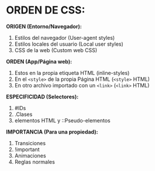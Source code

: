 # ORDEN DE CSS:

**ORIGEN (Entorno/Navegador):**

1. Estilos del navegador (User-agent styles)
2. Estilos locales del usuario (Local user styles)
3. CSS de la web (Custom web CSS)

**ORDEN (App/Página web):**

1. Estos en la propia etiqueta HTML (inline-styles)
2. En el `<style>` de la propia Página HTML (`<style>` HTML)
3. En otro archivo importado con un `<link>` (`<link>` HTML)

**ESPECIFICIDAD (Selectores):**

1. #IDs
2. .Clases
3. elementos HTML y ::Pseudo-elementos

**IMPORTANCIA (Para una propiedad):**

1. Transiciones
2. !important
3. Animaciones
4. Reglas normales
